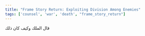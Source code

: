 ```yaml
---
title: "Frame Story Return: Exploiting Division Among Enemies"
tags: ['counsel', 'war', 'death', "frame_story_return"]
---
```


 قال الملك وكيف كان ذلك
